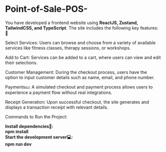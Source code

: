 # Point-of-Sale-POS-
You have developed a frontend website using **ReactJS, Zustand, TailwindCSS, and TypeScript**. The site includes the following key features:🚀





Select Services: Users can browse and choose from a variety of available services like fitness classes, therapy sessions, or workshops.
<br/>



Add to Cart: Services can be added to a cart, where users can view and edit their selections.
<br/>




Customer Management: During the checkout process, users have the option to input customer details such as name, email, and phone number.
<br/>



Payments💵: A simulated checkout and payment process allows users to experience a payment flow without real integrations.
<br/>



Receipt Generation: Upon successful checkout, the site generates and displays a transaction receipt with relevant details.
<br/>



Commands to Run the Project:
<br/>



**Install dependencies🎉:**
<br/>
**npm install**
<br/>
**Start the development server💻:**
<br/>
**npm run dev**
